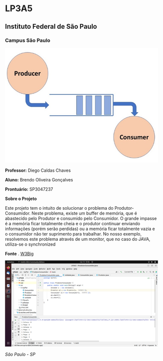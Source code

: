 # LP3A5
## Instituto Federal de São Paulo
### Campus São Paulo

![IFSP](img2.jpg)

**Professor:** Diego Caldas Chaves

**Aluno:** Brendo Oliveira Gonçalves

**Prontuário:** SP3047237

**Sobre o Projeto**

Este projeto tem o intuito de solucionar o problema do Produtor-Consumidor. Neste problema, existe um buffer de memória, que é abastecido pelo Produtor e consumido pelo Consumidor. O grande impasse é a memória ficar totalmente cheia e o produtor continuar enviando informações (porém serão perdidas) ou  a memória ficar totalmente vazia e o consumidor não ter suprimento para trabalhar.
No nosso exemplo, resolvemos este problema através de um monitor, que no caso do JAVA, utiliza-se o synchronized

**Fonte**
. [W3Big](http://www.w3big.com/pt/html/thread-procon.html#gsc.tab=0)


![IFSP](print1.png)

*São Paulo - SP*
